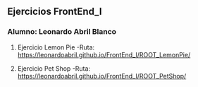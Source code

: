 ## Ejercicios FrontEnd_I

### Alumno: Leonardo Abril Blanco

1. Ejercicio Lemon Pie
    -Ruta: https://leonardoabril.github.io/FrontEnd_I/ROOT_LemonPie/

2. Ejercicio Pet Shop
    -Ruta: https://leonardoabril.github.io/FrontEnd_I/ROOT_PetShop/
